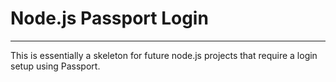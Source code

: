 
# Node.js Passport Login



---

This is essentially a skeleton for future node.js projects that require a login setup using Passport.

